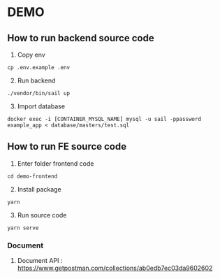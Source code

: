 # DEMO

## How to run backend source code
1. Copy env
```
cp .env.example .env
```
2. Run backend
```
./vendor/bin/sail up
```
3. Import database
```
docker exec -i [CONTAINER_MYSQL_NAME] mysql -u sail -ppassword example_app < database/masters/test.sql
```
## How to run FE source code
1. Enter folder frontend code
```
cd demo-frontend
```
2. Install package
```
yarn
```
3. Run source code
```
yarn serve
```
### Document
1. Document API : https://www.getpostman.com/collections/ab0edb7ec03da9602602
